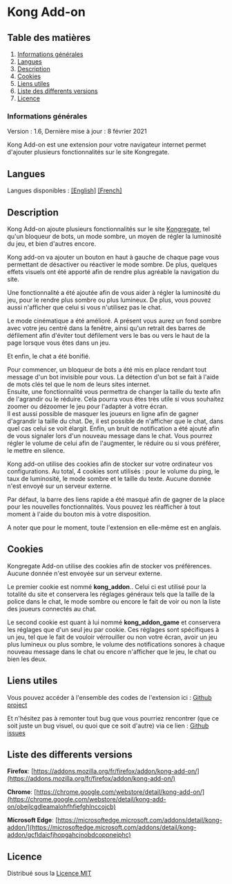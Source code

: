 # Kong Add-on

## Table des matières
1. [Informations générales](#informations-generales)
1. [Langues](#langues)
1. [Description](#description)
1. [Cookies](#cookies)
1. [Liens utiles](#liens-utiles)
1. [Liste des differents versions](#liste-des-differents-versions)
1. [Licence](#licence)
<!--1. [Liste des fonctionnalités](#liste-des-fonctionnalités)-->

### Informations générales

Version : 1.6, Dernière mise à jour : 8 février 2021

Kong Add-on est une extension pour votre navigateur internet permet d'ajouter plusieurs fonctionnalités sur le site Kongregate.

## Langues
Langues disponibles : [[English]](README.md) [[French]](README_fr.md)

## Description
Kong Add-on ajoute plusieurs fonctionnalités sur le site [Kongregate](https://www.kongregate.com/), tel qu'un bloqueur de bots, un mode sombre, un moyen de régler la luminosité du jeu, et bien d'autres encore.

Kong add-on va ajouter un bouton en haut à gauche de chaque page vous permettant de désactiver ou réactiver le mode sombre. De plus, quelques effets visuels ont été apporté afin de rendre plus agréable la navigation du site.

Une fonctionnalité a été ajoutée afin de vous aider à régler la luminosité du jeu, pour le rendre plus sombre ou plus lumineux. De plus, vous pouvez aussi n'afficher que celui si vous n'utilisez pas le chat.

Le mode cinématique a été amélioré. A présent vous aurez un fond sombre avec votre jeu centré dans la fenêtre, ainsi qu'un retrait des barres de défilement afin d'éviter tout défilement vers le bas ou vers le haut de la page lorsque vous êtes dans un jeu.

Et enfin, le chat a été bonifié.

Pour commencer, un bloqueur de bots a été mis en place rendant tout message d'un bot invisible pour vous. La détection d'un bot se fait à l'aide de mots clés tel que le nom de leurs sites internet.  
Ensuite, une fonctionnalité vous permettra de changer la taille du texte afin de l'agrandir ou le réduire. Cela pourra vous êtes très utile si vous souhaitez zoomer ou dézoomer le jeu pour l'adapter à votre écran.  
Il est aussi possible de masquer les joueurs en ligne afin de gagner d'agrandir la taille du chat. De, il est possible de n'afficher que le chat, dans quel cas celui se voit élargit. 
Enfin, un bruit de notification a été ajouté afin de vous signaler lors d'un nouveau message dans le chat. Vous pourrez régler le volume de celui afin de l'augmenter, le réduire ou si vous préférer, le mettre en silence.

Kong add-on utilise des cookies afin de stocker sur votre ordinateur vos configurations. Au total, 4 cookies sont utilisés : pour le volume du ping, le taux de luminosité, le mode sombre et le taille du texte. Aucune donnée n'est envoyé sur un serveur externe.

Par défaut, la barre des liens rapide a été masqué afin de gagner de la place pour les nouvelles fonctionnalités. Vous pouvez les réafficher à tout moment à l'aide du bouton mis à votre disposition.

A noter que pour le moment, toute l'extension en elle-même est en anglais.

<!--## List of features
- **Button moon/sun (top left)** : enabling and disabling the dark mode on website
- **Button unlock/lock (above the game)** : lock your screen to prevent any mouse scrolling while you’re playing and keep your game in the center of the window. No more accidental scrolling while playing!
- **Button user (above the game)** : show the list of online players
- **Select menu text size** : adjust the text size in the chat (4 pixels to 20 pixels)
- **Select menu brightness** : adjust the brightnss of the game (50% to 150%, it means 50% darker to 50% brighter)
- **Select menu volume** :  adjust the volume of ping when someone post a message (0% to 100%)-->

## Cookies
Kongregate Add-on utilise des cookies afin de stocker vos préférences. Aucune donnée n'est envoyée sur un serveur externe.

Le premier cookie est nommé **kong_addon**.. Celui ci est utilisé pour la totalité du site et conservera les réglages généraux tels que la taille de la police dans le chat, le mode sombre ou encore le fait de voir ou non la liste des joueurs connectés au chat.

Le second cookie est quant à lui nommé **kong_addon_game** et conservera les réglages que d'un seul jeu par cookie. Ces réglages sont spécifiques à un jeu, tel que le fait de vouloir vérrouiller ou non votre écran, avoir un jeu plus lumineux ou plus sombre, le volume des notifications sonores à chaque nouveau message dans le chat ou encore n'afficher que le jeu, le chat ou bien les deux.

## Liens utiles
Vous pouvez accéder à l'ensemble des codes de l'extension ici : [Github project](https://github.com/Forthtilliath/Kong-Add-on)

Et n'hésitez pas à remonter tout bug que vous pourriez rencontrer (que ce soit juste un bug visuel, ou quoi que ce soit d'autre) via ce lien : [Github issues](https://github.com/Forthtilliath/Kong-Add-on/issues)

## Liste des differents versions
**Firefox**: [https://addons.mozilla.org/fr/firefox/addon/kong-add-on/](https://addons.mozilla.org/fr/firefox/addon/kong-add-on/)

**Chrome**: [https://chrome.google.com/webstore/detail/kong-add-on/](https://chrome.google.com/webstore/detail/kong-add-on/obejlcgdleamalohfhfiefghlnccojcb)

**Microsoft Edge**: [https://microsoftedge.microsoft.com/addons/detail/kong-addon/](https://microsoftedge.microsoft.com/addons/detail/kong-addon/gcfldaicfjhopgahcjnobdcoppnejphc)

## Licence
Distribué sous la [Licence MIT](LICENSE)